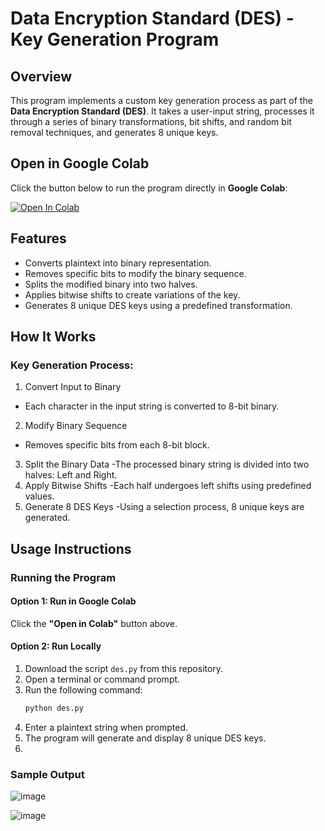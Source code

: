 # Data Encryption Standard (DES) - Key Generation Program

## Overview

This program implements a custom key generation process as part of the **Data Encryption Standard (DES)**. It takes a user-input string, processes it through a series of binary transformations, bit shifts, and random bit removal techniques, and generates 8 unique keys.

## Open in Google Colab

Click the button below to run the program directly in **Google Colab**:

[![Open In Colab](https://colab.research.google.com/assets/colab-badge.svg)](https://colab.research.google.com/github/leorasdsouza/INS-Lab-Programs/blob/main/DES/des.ipynb)

## Features

- Converts plaintext into binary representation.
- Removes specific bits to modify the binary sequence.
- Splits the modified binary into two halves.
- Applies bitwise shifts to create variations of the key.
- Generates 8 unique DES keys using a predefined transformation.

## How It Works
### Key Generation Process:
1. Convert Input to Binary
  - Each character in the input string is converted to 8-bit binary.
2. Modify Binary Sequence
  - Removes specific bits from each 8-bit block.
3. Split the Binary Data
  -The processed binary string is divided into two halves: Left and Right.
4. Apply Bitwise Shifts
  -Each half undergoes left shifts using predefined values.
5. Generate 8 DES Keys
  -Using a selection process, 8 unique keys are generated.
## Usage Instructions

### Running the Program

#### **Option 1: Run in Google Colab**

Click the **"Open in Colab"** button above.

#### **Option 2: Run Locally**

1. Download the script `des.py` from this repository.
2. Open a terminal or command prompt.
3. Run the following command:
   ```bash
   python des.py
   ```
4. Enter a plaintext string when prompted.
5. The program will generate and display 8 unique DES keys.
6. 
### Sample Output

![image](https://github.com/user-attachments/assets/2d8128f0-f849-45d1-ac2a-0e7d51e870e0)


![image](https://github.com/user-attachments/assets/4774f887-cb4f-455b-9eaa-f56281192369)







